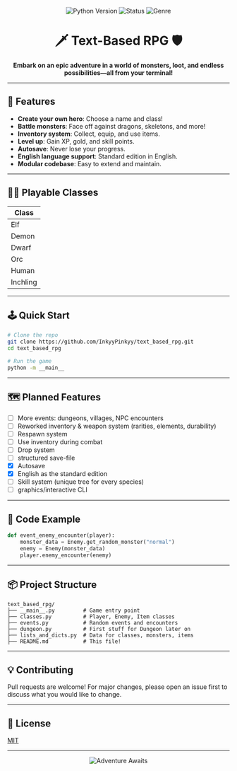 <p align="center">
  <img src="https://img.shields.io/badge/Python-3.10+-blue?logo=python" alt="Python Version">
  <img src="https://img.shields.io/badge/Status-Work%20In%20Progress-yellow" alt="Status">
  <img src="https://img.shields.io/badge/Genre-Text--Based%20RPG-green" alt="Genre">
</p>

<h1 align="center">🗡️ Text-Based RPG 🛡️</h1>
<p align="center">
  <b>Embark on an epic adventure in a world of monsters, loot, and endless possibilities—all from your terminal!</b>
</p>

---

## 🚀 Features

- **Create your own hero**: Choose a name and class!
- **Battle monsters**: Face off against dragons, skeletons, and more!
- **Inventory system**: Collect, equip, and use items.
- **Level up**: Gain XP, gold, and skill points.
- **Autosave**: Never lose your progress.
- **English language support**: Standard edition in English.
- **Modular codebase**: Easy to extend and maintain.

---

## 🧙‍♂️ Playable Classes

| Class    |
|----------|
| Elf      |
| Demon    |
| Dwarf    |
| Orc      |
| Human    |
| Inchling |

---

## 🕹️ Quick Start

```bash
# Clone the repo
git clone https://github.com/InkyyPinkyy/text_based_rpg.git
cd text_based_rpg

# Run the game
python -m __main__
```

---

## 🗺️ Planned Features

- [ ] More events: dungeons, villages, NPC encounters
- [ ] Reworked inventory & weapon system (rarities, elements, durability)
- [ ] Respawn system
- [ ] Use inventory during combat
- [ ] Drop system
- [ ] structured save-file
- [x] Autosave
- [x] English as the standard edition
- [ ] Skill system (unique tree for every species)
- [ ] graphics/interactive CLI
---

## 🧩 Code Example

```python
def event_enemy_encounter(player):
    monster_data = Enemy.get_random_monster("normal")
    enemy = Enemy(monster_data)
    player.enemy_encounter(enemy)
```

---

## 📦 Project Structure

```text
text_based_rpg/
├── __main__.py         # Game entry point
├── classes.py          # Player, Enemy, Item classes
├── events.py           # Random events and encounters
├── dungeon.py          # First stuff for Dungeon later on
├── lists_and_dicts.py  # Data for classes, monsters, items
├── README.md           # This file!
```

---

## 💡 Contributing

Pull requests are welcome! For major changes, please open an issue first to discuss what you would like to change.

---

## 📜 License

[MIT](LICENSE)

---

<p align="center">
  <img src="https://img.shields.io/badge/Adventure%20Awaits-Play%20Now!-purple?style=for-the-badge" alt="Adventure Awaits">
</p>